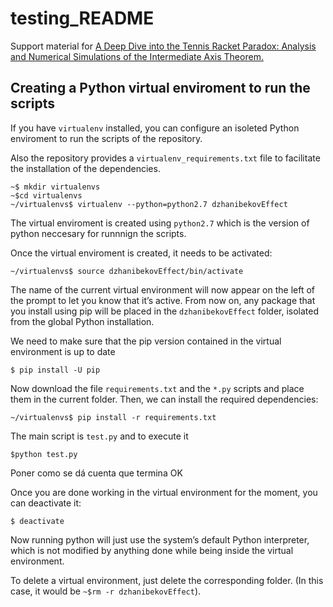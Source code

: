 # testing_README
Support material for [A Deep Dive into the Tennis Racket Paradox: Analysis and Numerical Simulations of the Intermediate Axis Theorem.](https://www.google.com/)



## Creating a Python virtual enviroment to run the scripts

If you have `virtualenv` installed, you can configure an isoleted Python enviroment to run the scripts of the repository.

Also the repository provides a `virtualenv_requirements.txt` file to facilitate the installation of the dependencies.

```
~$ mkdir virtualenvs
~$cd virtualenvs
~/virtualenvs$ virtualenv --python=python2.7 dzhanibekovEffect
```

The virtual enviroment is created using `python2.7` which is the version of python neccesary for runnnign the scripts.

Once the virtual enviroment is created, it needs to be activated:

`~/virtualenvs$ source dzhanibekovEffect/bin/activate`

The name of the current virtual environment will now appear on the left of the prompt to let you know that it’s active. From now on, any package that you install using pip will be placed in the `dzhanibekovEffect` folder, isolated from the global Python installation.

We need to make sure that the pip version contained in the virtual environment is up to date

`$ pip install -U pip`

Now download the file `requirements.txt` and the `*.py` scripts and place them in the current folder. Then, we can install the required dependencies:

`~/virtualenvs$ pip install -r requirements.txt`

The main script is `test.py` and to execute it

`$python test.py`

Poner como se dá cuenta que termina OK

Once you are done working in the virtual environment for the moment, you can deactivate it:

`$ deactivate`

Now running python will just use the system’s default Python interpreter, which is not modified by anything done while being inside the virtual environment.

To delete a virtual environment, just delete the corresponding folder. (In this case, it would be `~$rm -r dzhanibekovEffect`).

